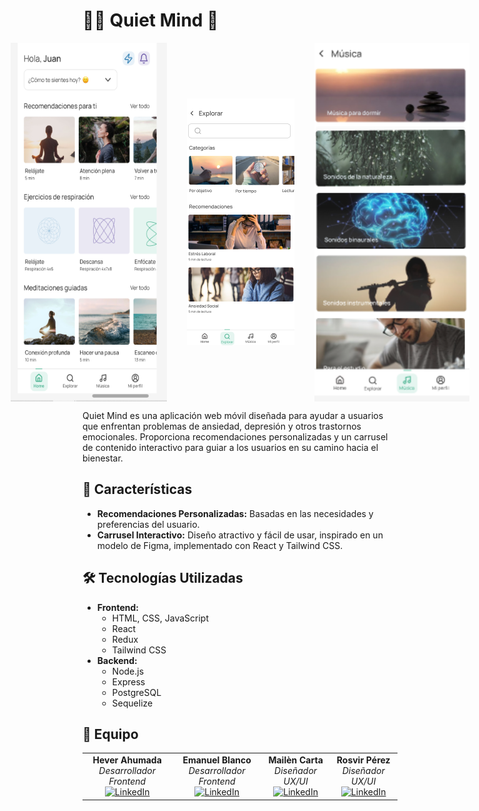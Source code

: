 # 🧘‍♂️ Quiet Mind 🌿

<div style="display: flex; align-items: center; justify-content: center; gap: 2rem;">
  <img src="/Front-End/src/assets/Quiet Mind/Captura de pantalla (58).png" alt="Quiet Mind" width="250" height="574">
  <img src="/Front-End/src/assets/Quiet Mind/Captura de pantalla (62)uu.png" alt="Quiet Mind" width="250">
  <img src="/Front-End/src/assets/Quiet Mind/Captura de pantalla (62)zz.png" alt="Quiet Mind" width="250" height="574">
</div>

Quiet Mind es una aplicación web móvil diseñada para ayudar a usuarios que enfrentan problemas de ansiedad, depresión y otros trastornos emocionales. Proporciona recomendaciones personalizadas y un carrusel de contenido interactivo para guiar a los usuarios en su camino hacia el bienestar.

## 🌟 Características

<ul>
  <li><strong>Recomendaciones Personalizadas:</strong> Basadas en las necesidades y preferencias del usuario.</li>
  <li><strong>Carrusel Interactivo:</strong> Diseño atractivo y fácil de usar, inspirado en un modelo de Figma, implementado con React y Tailwind CSS.</li>
</ul>

## 🛠️ Tecnologías Utilizadas

<ul>
  <li><strong>Frontend:</strong>
    <ul>
      <li>HTML, CSS, JavaScript</li>
      <li>React</li>
      <li>Redux</li>
      <li>Tailwind CSS</li>
    </ul>
  </li>
  <li><strong>Backend:</strong>
    <ul>
      <li>Node.js</li>
      <li>Express</li>
      <li>PostgreSQL</li>
      <li>Sequelize</li>
    </ul>
  </li>
</ul>

## 👥 Equipo

<table align="center">
  <tr>
    <td align="center">
      <strong>Hever Ahumada</strong>
      <br>
      <em>Desarrollador Frontend</em>
      <br>
      <a href="https://www.linkedin.com/in/hever-mateo-ahumada-416292269/">
        <img src="https://cdn-icons-png.flaticon.com/512/174/174857.png" alt="LinkedIn" width="20" height="20">
      </a>
    </td>
    <td align="center">
      <strong>Emanuel Blanco</strong>
      <br>
      <em>Desarrollador Frontend</em>
      <br>
      <a href="https://www.linkedin.com/in/blancoemanuel07">
        <img src="https://cdn-icons-png.flaticon.com/512/174/174857.png" alt="LinkedIn" width="20" height="20">
      </a>
    </td>
    <td align="center">
      <strong>Mailèn Carta</strong>
      <br>
      <em>Diseñador UX/UI</em>
      <br>
      <a href="https://www.linkedin.com/in/mailen-carta/">
        <img src="https://cdn-icons-png.flaticon.com/512/174/174857.png" alt="LinkedIn" width="20" height="20">
      </a>
    </td>
    <td align="center">
      <strong>Rosvir Pérez</strong>
      <br>
      <em>Diseñador UX/UI</em>
      <br>
      <a href="https://www.linkedin.com/in/rosvir-p%C3%A9rez-539148203/">
        <img src="https://cdn-icons-png.flaticon.com/512/174/174857.png" alt="LinkedIn" width="20" height="20">
      </a>
    </td>
  </tr>
</table>
